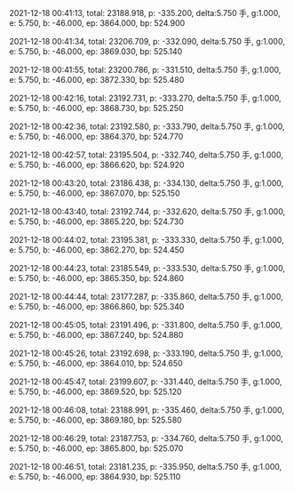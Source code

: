 2021-12-18 00:41:13, total: 23188.918, p: -335.200, delta:5.750 手, g:1.000, e: 5.750, b: -46.000, ep: 3864.000, bp: 524.900

2021-12-18 00:41:34, total: 23206.709, p: -332.090, delta:5.750 手, g:1.000, e: 5.750, b: -46.000, ep: 3869.030, bp: 525.140

2021-12-18 00:41:55, total: 23200.786, p: -331.510, delta:5.750 手, g:1.000, e: 5.750, b: -46.000, ep: 3872.330, bp: 525.480

2021-12-18 00:42:16, total: 23192.731, p: -333.270, delta:5.750 手, g:1.000, e: 5.750, b: -46.000, ep: 3868.730, bp: 525.250

2021-12-18 00:42:36, total: 23192.580, p: -333.790, delta:5.750 手, g:1.000, e: 5.750, b: -46.000, ep: 3864.370, bp: 524.770

2021-12-18 00:42:57, total: 23195.504, p: -332.740, delta:5.750 手, g:1.000, e: 5.750, b: -46.000, ep: 3866.620, bp: 524.920

2021-12-18 00:43:20, total: 23186.438, p: -334.130, delta:5.750 手, g:1.000, e: 5.750, b: -46.000, ep: 3867.070, bp: 525.150

2021-12-18 00:43:40, total: 23192.744, p: -332.620, delta:5.750 手, g:1.000, e: 5.750, b: -46.000, ep: 3865.220, bp: 524.730

2021-12-18 00:44:02, total: 23195.381, p: -333.330, delta:5.750 手, g:1.000, e: 5.750, b: -46.000, ep: 3862.270, bp: 524.450

2021-12-18 00:44:23, total: 23185.549, p: -333.530, delta:5.750 手, g:1.000, e: 5.750, b: -46.000, ep: 3865.350, bp: 524.860

2021-12-18 00:44:44, total: 23177.287, p: -335.860, delta:5.750 手, g:1.000, e: 5.750, b: -46.000, ep: 3866.860, bp: 525.340

2021-12-18 00:45:05, total: 23191.496, p: -331.800, delta:5.750 手, g:1.000, e: 5.750, b: -46.000, ep: 3867.240, bp: 524.880

2021-12-18 00:45:26, total: 23192.698, p: -333.190, delta:5.750 手, g:1.000, e: 5.750, b: -46.000, ep: 3864.010, bp: 524.650

2021-12-18 00:45:47, total: 23199.607, p: -331.440, delta:5.750 手, g:1.000, e: 5.750, b: -46.000, ep: 3869.520, bp: 525.120

2021-12-18 00:46:08, total: 23188.991, p: -335.460, delta:5.750 手, g:1.000, e: 5.750, b: -46.000, ep: 3869.180, bp: 525.580

2021-12-18 00:46:29, total: 23187.753, p: -334.760, delta:5.750 手, g:1.000, e: 5.750, b: -46.000, ep: 3865.800, bp: 525.070

2021-12-18 00:46:51, total: 23181.235, p: -335.950, delta:5.750 手, g:1.000, e: 5.750, b: -46.000, ep: 3864.930, bp: 525.110